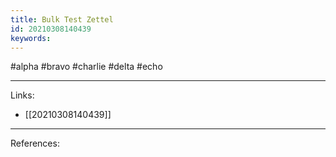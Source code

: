 ```yaml
---
title: Bulk Test Zettel
id: 20210308140439
keywords:
---
```

#alpha #bravo #charlie #delta #echo

---
Links:

- [[20210308140439]]

---
References:
